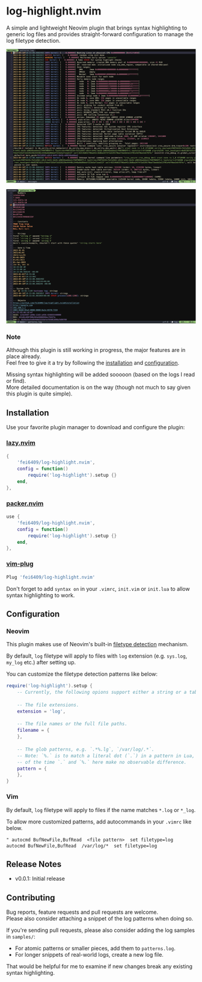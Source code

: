 # log-highlight.nvim

A simple and lightweight Neovim plugin that brings syntax highlighting to
generic log files and provides straight-forward configuration to manage the log
filetype detection.

![preview-1](./doc/images/kernel-log.png)

![preview-2](./doc/images/patterns-log.png)

### Note

Although this plugin is still working in progress, the major features are in
place already.  
Feel free to give it a try by following the [installation](#installation) and
[configuration](#configuration).

Missing syntax highlighting will be added sooooon (based on the logs I read or
find).  
More detailed documentation is on the way (though not much to say given this
plugin is quite simple).  

## Installation

Use your favorite plugin manager to download and configure the plugin:

### [lazy.nvim](https://github.com/folke/lazy.nvim)

```lua
{
    'fei6409/log-highlight.nvim',
    config = function()
        require('log-highlight').setup {}
    end,
},
```

### [packer.nvim](https://github.com/wbthomason/packer.nvim)

```lua
use {
    'fei6409/log-highlight.nvim',
    config = function()
        require('log-highlight').setup {}
    end,
},
```

### [vim-plug](https://github.com/junegunn/vim-plug)

```lua
Plug 'fei6409/log-highlight.nvim'
```

Don't forget to add `syntax on` in your `.vimrc`, `init.vim` or `init.lua` to
allow syntax highlighting to work.

## Configuration

### Neovim

This plugin makes use of Neovim's built-in [filetype
detection](https://neovim.io/doc/user/filetype.html) mechanism.  

By default, `log` filetype will apply to files with `log` extension (e.g.
`sys.log`, `my_log` etc.) after setting up.

You can customize the filetype detection patterns like below:

```lua
require('log-highlight').setup {
    -- Currently, the following opions support either a string or a table of strings.

    -- The file extensions.
    extension = 'log',

    -- The file names or the full file paths.
    filename = {
    },

    -- The glob patterns, e.g. `.*%.lg`, `/var/log/.*`.
    -- Note: `%.` is to match a literal dot (`.`) in a pattern in Lua, but most
    -- of the time `.` and `%.` here make no observable difference.
    pattern = {
    },
}
```

### Vim

By default, `log` filetype will apply to files if the name matches `*.log` or
`*_log`.  

To allow more customized patterns, add autocommands in your `.vimrc` like below.

```vim
" autocmd BufNewFile,BufRead  <file pattern>  set filetype=log
autocmd BufNewFile,BufRead  /var/log/*  set filetype=log
```

## Release Notes

- v0.0.1: Initial release

## Contributing

Bug reports, feature requests and pull requests are welcome.  
Please also consider attaching a snippet of the log patterns when doing so.

If you're sending pull requests, please also consider adding the log samples in
`samples/`:
- For atomic patterns or smaller pieces, add them to `patterns.log`.
- For longer snippets of real-world logs, create a new log file.

That would be helpful for me to examine if new changes break any existing syntax
highlighting.
